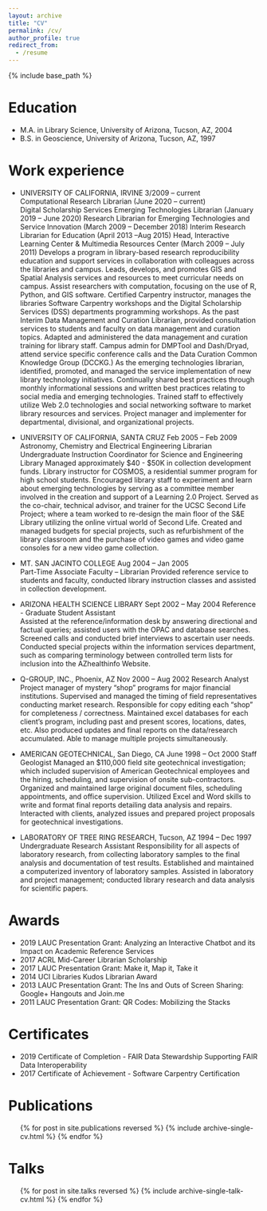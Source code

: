 ```yaml
---
layout: archive
title: "CV"
permalink: /cv/
author_profile: true
redirect_from:
  - /resume
---
```


{% include base_path %}

Education
======
* M.A. in Library Science, University of Arizona, Tucson, AZ, 2004
* B.S. in Geoscience, University of Arizona, Tucson, AZ, 1997

Work experience
======
* UNIVERSITY OF CALIFORNIA, IRVINE 3/2009 – current  
Computational Research Librarian (June 2020 – current)  
Digital Scholarship Services Emerging Technologies Librarian (January 2019 – June 2020) 
Research Librarian for Emerging Technologies and Service Innovation (March 2009 – December 2018)
Interim Research Librarian for Education (April 2013 –Aug 2015)
Head, Interactive Learning Center & Multimedia Resources Center (March 2009 – July 2011)
Develops a program in library-based research reproducibility education and support services in collaboration with colleagues across the libraries and campus. Leads, develops, and promotes GIS and Spatial Analysis services and resources to meet curricular needs on campus. Assist researchers with computation, focusing on the use of R, Python, and GIS software. Certified Carpentry instructor, manages the libraries Software Carpentry workshops and the Digital Scholarship Services (DSS) departments programming workshops. As the past Interim Data Management and Curation Librarian, provided consultation services to students and faculty on data management and curation topics. Adapted and administered the data management and curation training for library staff. Campus admin for DMPTool and Dash/Dryad, attend service specific conference calls and the Data Curation Common Knowledge Group (DCCKG.) As the emerging technologies librarian, identified, promoted, and managed the service implementation of new library technology initiatives. Continually shared best practices through monthly informational sessions and written best practices relating to social media and emerging technologies. Trained staff to effectively utilize Web 2.0 technologies and social networking software to market library resources and services. Project manager and implementer for departmental, divisional, and organizational projects.

* UNIVERSITY OF CALIFORNIA, SANTA CRUZ Feb 2005 – Feb 2009	                      
Astronomy, Chemistry and Electrical Engineering Librarian  	
Undergraduate Instruction Coordinator for Science and Engineering Library
Managed approximately $40 - $50K in collection development funds. Library instructor for COSMOS, a residential summer program for high school students. Encouraged library staff to experiment and learn about emerging technologies by serving as a committee member involved in the creation and support of a Learning 2.0 Project. Served as the co-chair, technical advisor, and trainer for the UCSC Second Life Project; where a team worked to re-design the main floor of the S&E Library utilizing the online virtual world of Second Life. Created and managed budgets for special projects, such as refurbishment of the library classroom and the purchase of video games and video game consoles for a new video game collection.

* MT. SAN JACINTO COLLEGE Aug 2004 – Jan 2005                       
Part-Time Associate Faculty – Librarian
Provided reference service to students and faculty, conducted library instruction classes and assisted in collection development.

* ARIZONA HEALTH SCIENCE LIBRARY Sept 2002 – May 2004
Reference - Graduate Student Assistant          
Assisted at the reference/information desk by answering directional and factual queries; assisted users with the OPAC and database searches. Screened calls and conducted brief interviews to ascertain user needs. Conducted special projects within the information services department, such as comparing terminology between controlled term lists for inclusion into the AZhealthinfo Website.

* Q-GROUP, INC., Phoenix, AZ Nov 2000 – Aug 2002
Research Analyst
Project manager of mystery “shop” programs for major financial institutions. Supervised and managed the timing of field representatives conducting market research. Responsible for copy editing each “shop” for completeness / correctness. Maintained excel databases for each client’s program, including past and present scores, locations, dates, etc. Also produced updates and final reports on the data/research accumulated. Able to manage multiple projects simultaneously.

* AMERICAN GEOTECHNICAL, San Diego, CA June 1998 – Oct 2000
Staff Geologist
Managed an $110,000 field site geotechnical investigation; which included supervision of American Geotechnical employees and the hiring, scheduling, and supervision of onsite sub-contractors. Organized and maintained large original document files, scheduling appointments, and office supervision. Utilized Excel and Word skills to write and format final reports detailing data analysis and repairs. Interacted with clients, analyzed issues and prepared project proposals for geotechnical investigations.

* LABORATORY OF TREE RING RESEARCH, Tucson, AZ 1994 – Dec 1997
Undergraduate Research Assistant
Responsibility for all aspects of laboratory research, from collecting laboratory samples to the final analysis and documentation of test results. Established and maintained a computerized inventory of laboratory samples. Assisted in laboratory and project management; conducted library research and data analysis for scientific papers.

Awards
======
* 2019 LAUC Presentation Grant: Analyzing an Interactive Chatbot and its Impact on Academic Reference Services
* 2017 ACRL Mid-Career Librarian Scholarship
* 2017 LAUC Presentation Grant: Make it, Map it, Take it 
* 2014 UCI Libraries Kudos Librarian Award
* 2013 LAUC Presentation Grant: The Ins and Outs of Screen Sharing: Google+ Hangouts and Join.me
* 2011 LAUC Presentation Grant: QR Codes: Mobilizing the Stacks

Certificates
======
* 2019 Certificate of Completion - FAIR Data Stewardship Supporting FAIR Data Interoperability
* 2017 Certificate of Achievement - Software Carpentry Certification

Publications
======
  <ul>{% for post in site.publications reversed %}
    {% include archive-single-cv.html %}
  {% endfor %}</ul>
  
Talks
======
  <ul>{% for post in site.talks reversed %}
    {% include archive-single-talk-cv.html %}
  {% endfor %}</ul>
